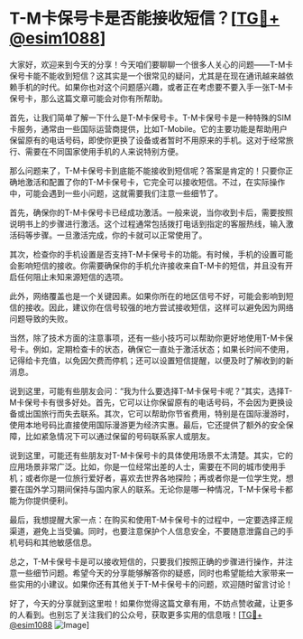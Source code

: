# T-M卡保号卡是否能接收短信？[[TG💪+ @esim1088](https://t.me/s/esim1088)]

大家好，欢迎来到今天的分享！今天咱们要聊聊一个很多人关心的问题——T-M卡保号卡能不能收到短信？这其实是一个很常见的疑问，尤其是在现在通讯越来越依赖手机的时代。如果你也对这个问题感兴趣，或者正在考虑要不要入手一张T-M卡保号卡，那么这篇文章可能会对你有所帮助。

首先，让我们简单了解一下什么是T-M卡保号卡。T-M卡保号卡是一种特殊的SIM卡服务，通常由一些国际运营商提供，比如T-Mobile。它的主要功能是帮助用户保留原有的电话号码，即使你更换了设备或者暂时不用原来的手机。这对于经常旅行、需要在不同国家使用手机的人来说特别方便。

那么问题来了，T-M卡保号卡到底能不能接收到短信呢？答案是肯定的！只要你正确地激活和配置了你的T-M卡保号卡，它完全可以接收短信。不过，在实际操作中，可能会遇到一些小问题，这就需要我们注意一些细节了。

首先，确保你的T-M卡保号卡已经成功激活。一般来说，当你收到卡后，需要按照说明书上的步骤进行激活。这个过程通常包括拨打电话到指定的客服热线，输入激活码等步骤。一旦激活完成，你的卡就可以正常使用了。

其次，检查你的手机设置是否支持T-M卡保号卡的功能。有时候，手机的设置可能会影响短信的接收。你需要确保你的手机允许接收来自T-M卡的短信，并且没有开启任何阻止未知来源短信的选项。

此外，网络覆盖也是一个关键因素。如果你所在的地区信号不好，可能会影响到短信的接收。因此，建议你在信号较强的地方尝试接收短信，这样可以避免因为网络问题导致的失败。

当然，除了技术方面的注意事项，还有一些小技巧可以帮助你更好地使用T-M卡保号卡。例如，定期检查卡的状态，确保它一直处于激活状态；如果长时间不使用，记得给卡充值，以免因欠费而停机；还可以设置短信提醒，以便及时了解收到的新消息。

说到这里，可能有些朋友会问：“我为什么要选择T-M卡保号卡呢？”其实，选择T-M卡保号卡有很多好处。首先，它可以让你保留原有的电话号码，不会因为更换设备或出国旅行而失去联系。其次，它可以帮助你节省费用，特别是在国际漫游时，使用本地号码比直接使用国际漫游更为经济实惠。最后，它还提供了额外的安全保障，比如紧急情况下可以通过保留的号码联系家人或朋友。

说到这里，可能还有些朋友对T-M卡保号卡的具体使用场景不太清楚。其实，它的应用场景非常广泛。比如，你是一位经常出差的人士，需要在不同的城市使用手机；或者你是一位旅行爱好者，喜欢去世界各地探险；再或者你是一位学生党，想要在国外学习期间保持与国内家人的联系。无论你是哪一种情况，T-M卡保号卡都能为你提供便利。

最后，我想提醒大家一点：在购买和使用T-M卡保号卡的过程中，一定要选择正规渠道，避免上当受骗。同时，也要注意保护个人信息安全，不要随意泄露自己的手机号码和其他敏感信息。

总之，T-M卡保号卡是可以接收短信的，只要我们按照正确的步骤进行操作，并注意一些细节问题。希望今天的分享能够解答你的疑惑，同时也希望能给大家带来一些实用的小建议。如果你还有其他关于T-M卡保号卡的问题，欢迎随时留言讨论！

好了，今天的分享就到这里啦！如果你觉得这篇文章有用，不妨点赞收藏，让更多的人看到。也别忘了关注我们的公众号，获取更多实用的信息哦！[[TG💪+ @esim1088](https://t.me/s/esim1088) ![Image](https://i.postimg.cc/4NQfJmqS/Snipaste-2025-05-13-00-14-12.png)]